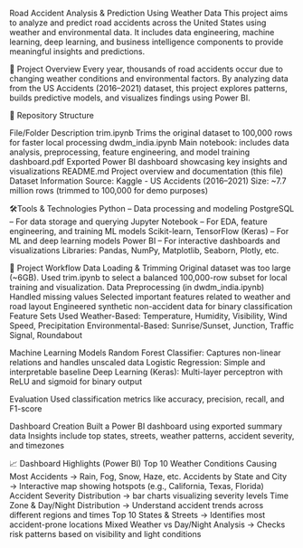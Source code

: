Road Accident Analysis & Prediction Using Weather Data
This project aims to analyze and predict road accidents across the United States using weather and environmental data. It includes data engineering, machine learning, deep learning, and business intelligence components to provide meaningful insights and predictions.

📌 Project Overview
Every year, thousands of road accidents occur due to changing weather conditions and environmental factors. By analyzing data from the US Accidents (2016–2021) dataset, this project explores patterns, builds predictive models, and visualizes findings using Power BI.

📁 Repository Structure

File/Folder	Description
trim.ipynb	Trims the original dataset to 100,000 rows for faster local processing
dwdm_india.ipynb	Main notebook: includes data analysis, preprocessing, feature engineering, and model training
dashboard.pdf	Exported Power BI dashboard showcasing key insights and visualizations
README.md	Project overview and documentation (this file)
Dataset Information
Source: Kaggle - US Accidents (2016–2021)
Size: ~7.7 million rows (trimmed to 100,000 for demo purposes)

🛠Tools & Technologies
Python – Data processing and modeling
PostgreSQL – For data storage and querying
Jupyter Notebook – For EDA, feature engineering, and training ML models
Scikit-learn, TensorFlow (Keras) – For ML and deep learning models
Power BI – For interactive dashboards and visualizations
Libraries: Pandas, NumPy, Matplotlib, Seaborn, Plotly, etc.

📌 Project Workflow
Data Loading & Trimming
Original dataset was too large (~6GB).
Used trim.ipynb to select a balanced 100,000-row subset for local training and visualization.
Data Preprocessing (in dwdm_india.ipynb)
Handled missing values
Selected important features related to weather and road layout
Engineered synthetic non-accident data for binary classification
Feature Sets Used
Weather-Based: Temperature, Humidity, Visibility, Wind Speed, Precipitation
Environmental-Based: Sunrise/Sunset, Junction, Traffic Signal, Roundabout

Machine Learning Models
Random Forest Classifier: Captures non-linear relations and handles unscaled data
Logistic Regression: Simple and interpretable baseline
Deep Learning (Keras): Multi-layer perceptron with ReLU and sigmoid for binary output

Evaluation
Used classification metrics like accuracy, precision, recall, and F1-score

Dashboard Creation
Built a Power BI dashboard using exported summary data
Insights include top states, streets, weather patterns, accident severity, and timezones

📈 Dashboard Highlights (Power BI)
Top 10 Weather Conditions Causing Most Accidents
→ Rain, Fog, Snow, Haze, etc.
Accidents by State and City
→ Interactive map showing hotspots (e.g., California, Texas, Florida)
Accident Severity Distribution
→ bar charts visualizing severity levels
Time Zone & Day/Night Distribution
→ Understand accident trends across different regions and times
Top 10 States & Streets
→ Identifies most accident-prone locations
Mixed Weather vs Day/Night Analysis
→ Checks risk patterns based on visibility and light conditions

